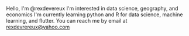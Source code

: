 Hello, I'm @rexdevereux
I'm interested in data science, geography, and economics 
I'm currently learning python and R for data science, machine learning, and flutter.
You can reach me by email at rexdevrereux@yahoo.com

